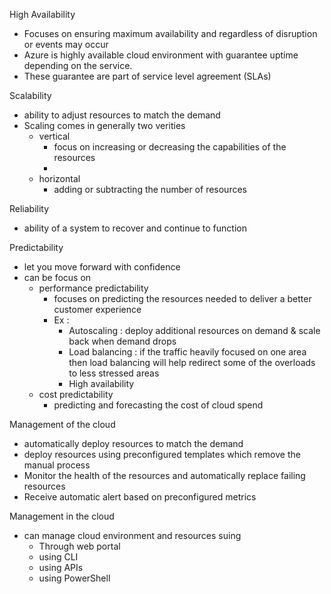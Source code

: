High Availability
- Focuses on ensuring maximum availability and regardless of disruption or events may occur
- Azure is highly available cloud environment  with guarantee uptime depending on the service.
- These guarantee are part of service level agreement (SLAs)

Scalability
- ability to adjust resources to match the demand
- Scaling comes in generally two verities
	- vertical
		- focus on increasing or decreasing the capabilities of the resources
		- 
	- horizontal
		- adding or subtracting the number of resources

Reliability
- ability of a system to recover and continue to function

Predictability
- let you move forward with confidence
- can be focus on 
	- performance predictability
		- focuses on predicting the resources needed to deliver a better customer experience
		- Ex : 
			- Autoscaling : deploy additional resources on demand & scale back when demand drops
			- Load balancing : if the traffic heavily focused on one area then load balancing will help redirect some of the overloads to less stressed areas
			- High availability
	- cost predictability
		- predicting and forecasting the cost of cloud spend


Management of the cloud
- automatically deploy resources to match the demand 
- deploy resources using preconfigured templates which remove the manual process
- Monitor the health of the resources and automatically replace failing resources
- Receive automatic alert based on preconfigured metrics

Management in the cloud
- can manage cloud environment and resources suing
	- Through web portal
	- using CLI
	- using APIs
	- using PowerShell
